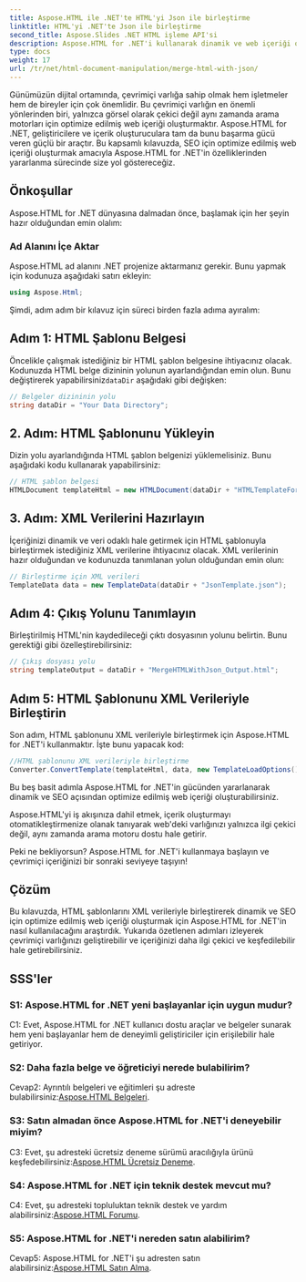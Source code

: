 ```yaml
---
title: Aspose.HTML ile .NET'te HTML'yi Json ile birleştirme
linktitle: HTML'yi .NET'te Json ile birleştirme
second_title: Aspose.Slides .NET HTML işleme API'si
description: Aspose.HTML for .NET'i kullanarak dinamik ve web içeriği oluşturmayı öğrenin. Çevrimiçi varlığınızı güçlendirin ve hedef kitlenizin ilgisini çekin.
type: docs
weight: 17
url: /tr/net/html-document-manipulation/merge-html-with-json/
---
```


Günümüzün dijital ortamında, çevrimiçi varlığa sahip olmak hem işletmeler hem de bireyler için çok önemlidir. Bu çevrimiçi varlığın en önemli yönlerinden biri, yalnızca görsel olarak çekici değil aynı zamanda arama motorları için optimize edilmiş web içeriği oluşturmaktır. Aspose.HTML for .NET, geliştiricilere ve içerik oluşturuculara tam da bunu başarma gücü veren güçlü bir araçtır. Bu kapsamlı kılavuzda, SEO için optimize edilmiş web içeriği oluşturmak amacıyla Aspose.HTML for .NET'in özelliklerinden yararlanma sürecinde size yol göstereceğiz. 

## Önkoşullar

Aspose.HTML for .NET dünyasına dalmadan önce, başlamak için her şeyin hazır olduğundan emin olalım:

### Ad Alanını İçe Aktar

Aspose.HTML ad alanını .NET projenize aktarmanız gerekir. Bunu yapmak için kodunuza aşağıdaki satırı ekleyin:

```csharp
using Aspose.Html;
```

Şimdi, adım adım bir kılavuz için süreci birden fazla adıma ayıralım:

## Adım 1: HTML Şablonu Belgesi

Öncelikle çalışmak istediğiniz bir HTML şablon belgesine ihtiyacınız olacak. Kodunuzda HTML belge dizininin yolunun ayarlandığından emin olun. Bunu değiştirerek yapabilirsiniz`dataDir` aşağıdaki gibi değişken:

```csharp
// Belgeler dizininin yolu
string dataDir = "Your Data Directory";
```

## 2. Adım: HTML Şablonunu Yükleyin

Dizin yolu ayarlandığında HTML şablon belgenizi yüklemelisiniz. Bunu aşağıdaki kodu kullanarak yapabilirsiniz:

```csharp
// HTML şablon belgesi
HTMLDocument templateHtml = new HTMLDocument(dataDir + "HTMLTemplateForJson.html");
```

## 3. Adım: XML Verilerini Hazırlayın

İçeriğinizi dinamik ve veri odaklı hale getirmek için HTML şablonuyla birleştirmek istediğiniz XML verilerine ihtiyacınız olacak. XML verilerinin hazır olduğundan ve kodunuzda tanımlanan yolun olduğundan emin olun:

```csharp
// Birleştirme için XML verileri
TemplateData data = new TemplateData(dataDir + "JsonTemplate.json");
```

## Adım 4: Çıkış Yolunu Tanımlayın

Birleştirilmiş HTML'nin kaydedileceği çıktı dosyasının yolunu belirtin. Bunu gerektiği gibi özelleştirebilirsiniz:

```csharp
// Çıkış dosyası yolu
string templateOutput = dataDir + "MergeHTMLWithJson_Output.html";
```

## Adım 5: HTML Şablonunu XML Verileriyle Birleştirin

Son adım, HTML şablonunu XML verileriyle birleştirmek için Aspose.HTML for .NET'i kullanmaktır. İşte bunu yapacak kod:

```csharp
//HTML şablonunu XML verileriyle birleştirme
Converter.ConvertTemplate(templateHtml, data, new TemplateLoadOptions(), templateOutput);
```

Bu beş basit adımla Aspose.HTML for .NET'in gücünden yararlanarak dinamik ve SEO açısından optimize edilmiş web içeriği oluşturabilirsiniz. 

Aspose.HTML'yi iş akışınıza dahil etmek, içerik oluşturmayı otomatikleştirmenize olanak tanıyarak web'deki varlığınızı yalnızca ilgi çekici değil, aynı zamanda arama motoru dostu hale getirir. 

Peki ne bekliyorsun? Aspose.HTML for .NET'i kullanmaya başlayın ve çevrimiçi içeriğinizi bir sonraki seviyeye taşıyın!

## Çözüm

Bu kılavuzda, HTML şablonlarını XML verileriyle birleştirerek dinamik ve SEO için optimize edilmiş web içeriği oluşturmak için Aspose.HTML for .NET'in nasıl kullanılacağını araştırdık. Yukarıda özetlenen adımları izleyerek çevrimiçi varlığınızı geliştirebilir ve içeriğinizi daha ilgi çekici ve keşfedilebilir hale getirebilirsiniz.

## SSS'ler

### S1: Aspose.HTML for .NET yeni başlayanlar için uygun mudur?

C1: Evet, Aspose.HTML for .NET kullanıcı dostu araçlar ve belgeler sunarak hem yeni başlayanlar hem de deneyimli geliştiriciler için erişilebilir hale getiriyor.

### S2: Daha fazla belge ve öğreticiyi nerede bulabilirim?

Cevap2: Ayrıntılı belgeleri ve eğitimleri şu adreste bulabilirsiniz:[Aspose.HTML Belgeleri](https://reference.aspose.com/html/net/).

### S3: Satın almadan önce Aspose.HTML for .NET'i deneyebilir miyim?

 C3: Evet, şu adresteki ücretsiz deneme sürümü aracılığıyla ürünü keşfedebilirsiniz:[Aspose.HTML Ücretsiz Deneme](https://releases.aspose.com/).

### S4: Aspose.HTML for .NET için teknik destek mevcut mu?

 C4: Evet, şu adresteki topluluktan teknik destek ve yardım alabilirsiniz:[Aspose.HTML Forumu](https://forum.aspose.com/).

### S5: Aspose.HTML for .NET'i nereden satın alabilirim?

 Cevap5: Aspose.HTML for .NET'i şu adresten satın alabilirsiniz:[Aspose.HTML Satın Alma](https://purchase.aspose.com/buy).